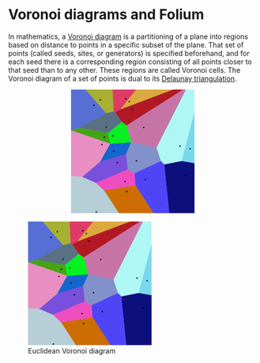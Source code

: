 # Voronoi diagrams and Folium

In mathematics, a [Voronoi diagram](https://en.wikipedia.org/wiki/Voronoi_diagram) is a partitioning of a plane into regions based on distance to points in a specific subset of the plane. That set of points (called seeds, sites, or generators) is specified beforehand, and for each seed there is a corresponding region consisting of all points closer to that seed than to any other. These regions are called Voronoi cells. The Voronoi diagram of a set of points is dual to its [Delaunay triangulation](https://en.wikipedia.org/wiki/Delaunay_triangulation).

<p align="center">
  <img src="/imgs/Voronoi_diagram.png" title="Euclidean Voronoi diagram" width="250" height="250">
</p>

<figure>
  <img src="/imgs/Voronoi_diagram.png" alt="my img" width="250" height="250"/>
  <figcaption> Euclidean Voronoi diagram </figcaption>
</figure>
